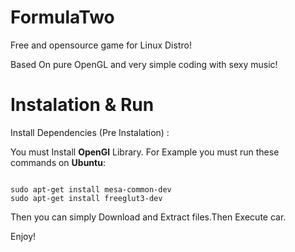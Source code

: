 # FormulaTwo

Free and opensource game for Linux Distro! 

Based On pure OpenGL and very simple coding with sexy music!

# Instalation & Run

Install Dependencies (Pre Instalation) :

<p>You must Install <strong>OpenGl</strong> Library. For Example you must run these commands on <strong>Ubuntu</strong>:<p>
<pre><code>
sudo apt-get install mesa-common-dev
sudo apt-get install freeglut3-dev
</code></pre>

Then you can simply Download and Extract files.Then Execute car.


Enjoy!
